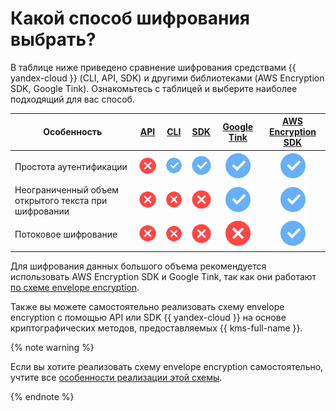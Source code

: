 # Какой способ шифрования выбрать?

В таблице ниже приведено сравнение шифрования средствами {{ yandex-cloud }} (CLI, API, SDK) и другими библиотеками (AWS Encryption SDK, Google Tink). Ознакомьтесь с таблицей и выберите наиболее подходящий для вас способ.

Особенность | [API](../../../kms/tutorials/encrypt/cli-api.md) | [CLI](../../../kms/tutorials/encrypt/cli-api.md) | [SDK](../../../kms/tutorials/encrypt/sdk.md) |  [Google Tink](../../../kms/tutorials/encrypt/google-tink.md) | [AWS Encryption SDK](../../../kms/tutorials/encrypt/aws-encryption-sdk.md) |
----|:---:|:---:|:---:|:---:|:---:|
Простота аутентификации| ![image](../../../_assets/common/no.svg) | ![image](../../../_assets/common/yes.svg) | ![image](../../../_assets/common/yes.svg) | ![image](../../../_assets/common/yes.svg) | ![image](../../../_assets/common/yes.svg) |
Неограниченный объем открытого текста при шифровании | ![image](../../../_assets/common/no.svg) | ![image](../../../_assets/common/no.svg) | ![image](../../../_assets/common/no.svg) | ![image](../../../_assets/common/yes.svg) | ![image](../../../_assets/common/yes.svg)|
Потоковое шифрование| ![image](../../../_assets/common/no.svg) | ![image](../../../_assets/common/no.svg) | ![image](../../../_assets/common/no.svg) | ![image](../../../_assets/common/no.svg) | ![image](../../../_assets/common/yes.svg) |

Для шифрования данных большого объема рекомендуется использовать AWS Encryption SDK и Google Tink, так как они работают [по схеме envelope encryption](../../../kms/concepts/envelope.md).

Также вы можете самостоятельно реализовать схему envelope encryption с помощью API или SDK {{ yandex-cloud }} на основе криптографических методов, предоставляемых {{ kms-full-name }}.

{% note warning %}

Если вы хотите реализовать схему envelope encryption самостоятельно, учтите все [особенности реализации этой схемы](../../../kms/concepts/envelope.md#specify).

{% endnote %}
